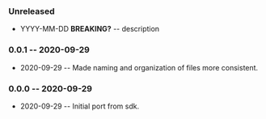 ### Unreleased

- YYYY-MM-DD **BREAKING?** -- description

### 0.0.1 -- 2020-09-29

- 2020-09-29 -- Made naming and organization of files more consistent.

### 0.0.0 -- 2020-09-29

- 2020-09-29 -- Initial port from sdk.
